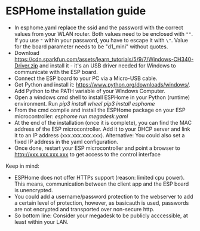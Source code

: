 # ESPHome installation guide

* In esphome.yaml replace the ssid and the password with the correct values from your WLAN router. Both values need to be enclosed with `""`. If you use `"` within your password, you have to escape it with `\"`. Value for the board parameter needs to be  "d1_mini" without quotes.
* Download https://cdn.sparkfun.com/assets/learn_tutorials/5/9/7/Windows-CH340-Driver.zip and install it - it's an USB driver needed for Windows to communicate with the ESP board. 
* Connect the ESP board to your PC via a Micro-USB cable. 
* Get Python and install it: https://www.python.org/downloads/windows/. Add Python to the PATH variable of your Windows Computer. 
* Open a windows cmd shell to install ESPHome in your Python (runtime) environment. Run
_pip3 install wheel
pip3 install esphome_
* From the cmd compile and install the ESPHome package on your ESP microcontroller: 
_esphome run megadesk.yaml_
* At the end of the installation (once it is complete), you can find the MAC address of the ESP microcontroller. Add it to your DHCP server and link it to an IP address (xxx.xxx.xxx.xxx). 
Alternative: You could also set a fixed IP address in the yaml configuration. 
* Once done, restart your ESP microcontroller and point a browser to http://xxx.xxx.xxx.xxx to get access to the control interface

Keep in mind:
* ESPHome does not offer HTTPs support (reason: limited cpu power). This means, communication between the client app and the ESP board is unencrypted. 
* You could add a username/password protection to the webserver to add a certain level of protection, however, as basicauth is used, passwords are not encrypted and transported over non-secure http. 
* So bottom line: Consider your megadesk to be publicly acccessible, at least within your LAN. 
